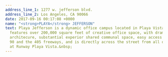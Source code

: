 ```yaml
---
address_line_1: 1277 w. jefferson blvd.
address_line_2: Los Angeles, CA 90066
date: 2017-09-16 00:17:08 +0000
name: "<strong>PLAYA</strong> JEFFERSON"
text: Playa Jefferson is a dynamic office campus located in Playa Vista. The campus
  features over 200,000 square feet of creative office space, with dramatic and distincitive
  architecure, substantial experior shared communal space, easy access to both the
  90 and the 405 freeways, and is directly across the street from all of the amenitite
  at Runway Playa Vista.&nbsp;
---
```

